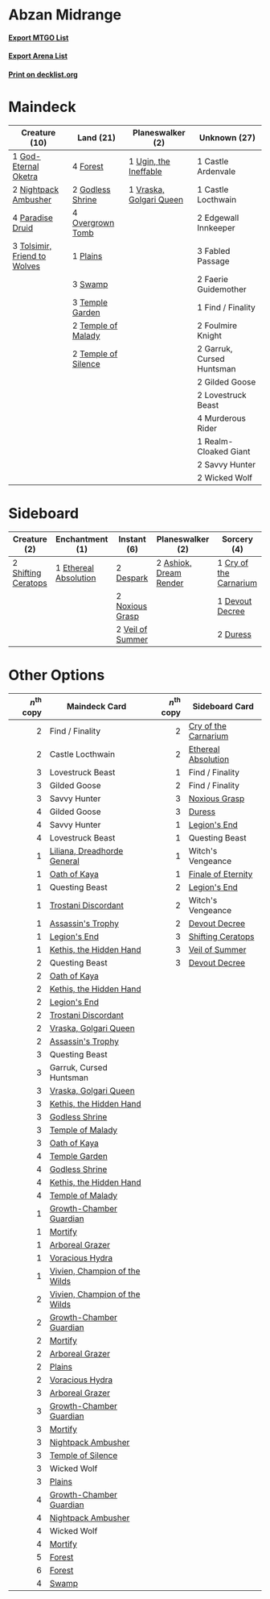 # Abzan Midrange

#### [Export MTGO List](../collection/Abzan%20Midrange/Abzan%20Midrange.txt)
#### [Export Arena List](../collection/Abzan%20Midrange/Abzan%20Midrange_arena.txt)
#### [Print on decklist.org](http://decklist.org/?deckmain=1%09Castle%20Ardenvale%0A1%09Castle%20Locthwain%0A2%09Edgewall%20Innkeeper%0A3%09Fabled%20Passage%0A2%09Faerie%20Guidemother%0A1%09Find%20/%20Finality%0A4%09Forest%0A2%09Foulmire%20Knight%0A2%09Garruk,%20Cursed%20Huntsman%0A2%09Gilded%20Goose%0A1%09God-Eternal%20Oketra%0A2%09Godless%20Shrine%0A2%09Lovestruck%20Beast%0A4%09Murderous%20Rider%0A2%09Nightpack%20Ambusher%0A4%09Overgrown%20Tomb%0A4%09Paradise%20Druid%0A1%09Plains%0A1%09Realm-Cloaked%20Giant%0A2%09Savvy%20Hunter%0A3%09Swamp%0A3%09Temple%20Garden%0A2%09Temple%20of%20Malady%0A2%09Temple%20of%20Silence%0A3%09Tolsimir,%20Friend%20to%20Wolves%0A1%09Ugin,%20the%20Ineffable%0A1%09Vraska,%20Golgari%20Queen%0A2%09Wicked%20Wolf&deckside=2%09Ashiok,%20Dream%20Render%0A1%09Cry%20of%20the%20Carnarium%0A2%09Despark%0A1%09Devout%20Decree%0A2%09Duress%0A1%09Ethereal%20Absolution%0A2%09Noxious%20Grasp%0A2%09Shifting%20Ceratops%0A2%09Veil%20of%20Summer)
# Maindeck

|                                             Creature (10)                                             |                                          Land (21)                                           |                                         Planeswalker (2)                                         |      Unknown (27)       |
|-------------------------------------------------------------------------------------------------------|----------------------------------------------------------------------------------------------|--------------------------------------------------------------------------------------------------|-------------------------|
|1 [God-Eternal Oketra](http://gatherer.wizards.com/Pages/Card/Details.aspx?multiverseid=460943)        |4 [Forest](http://gatherer.wizards.com/Pages/Card/Details.aspx?multiverseid=439860)           |1 [Ugin, the Ineffable](http://gatherer.wizards.com/Pages/Card/Details.aspx?multiverseid=460929)  |1 Castle Ardenvale       |
|2 [Nightpack Ambusher](http://gatherer.wizards.com/Pages/Card/Details.aspx?multiverseid=466939)        |2 [Godless Shrine](http://gatherer.wizards.com/Pages/Card/Details.aspx?multiverseid=405099)   |1 [Vraska, Golgari Queen](http://gatherer.wizards.com/Pages/Card/Details.aspx?multiverseid=452963)|1 Castle Locthwain       |
|4 [Paradise Druid](http://gatherer.wizards.com/Pages/Card/Details.aspx?multiverseid=461098)            |4 [Overgrown Tomb](http://gatherer.wizards.com/Pages/Card/Details.aspx?multiverseid=405103)   |                                                                                                  |2 Edgewall Innkeeper     |
|3 [Tolsimir, Friend to Wolves](http://gatherer.wizards.com/Pages/Card/Details.aspx?multiverseid=461151)|1 [Plains](http://gatherer.wizards.com/Pages/Card/Details.aspx?multiverseid=439856)           |                                                                                                  |3 Fabled Passage         |
|                                                                                                       |3 [Swamp](http://gatherer.wizards.com/Pages/Card/Details.aspx?multiverseid=439858)            |                                                                                                  |2 Faerie Guidemother     |
|                                                                                                       |3 [Temple Garden](http://gatherer.wizards.com/Pages/Card/Details.aspx?multiverseid=405112)    |                                                                                                  |1 Find / Finality        |
|                                                                                                       |2 [Temple of Malady](http://gatherer.wizards.com/Pages/Card/Details.aspx?multiverseid=380515) |                                                                                                  |2 Foulmire Knight        |
|                                                                                                       |2 [Temple of Silence](http://gatherer.wizards.com/Pages/Card/Details.aspx?multiverseid=373522)|                                                                                                  |2 Garruk, Cursed Huntsman|
|                                                                                                       |                                                                                              |                                                                                                  |2 Gilded Goose           |
|                                                                                                       |                                                                                              |                                                                                                  |2 Lovestruck Beast       |
|                                                                                                       |                                                                                              |                                                                                                  |4 Murderous Rider        |
|                                                                                                       |                                                                                              |                                                                                                  |1 Realm-Cloaked Giant    |
|                                                                                                       |                                                                                              |                                                                                                  |2 Savvy Hunter           |
|                                                                                                       |                                                                                              |                                                                                                  |2 Wicked Wolf            |


# Sideboard

|                                         Creature (2)                                         |                                        Enchantment (1)                                         |                                        Instant (6)                                        |                                        Planeswalker (2)                                         |                                           Sorcery (4)                                           |
|----------------------------------------------------------------------------------------------|------------------------------------------------------------------------------------------------|-------------------------------------------------------------------------------------------|-------------------------------------------------------------------------------------------------|-------------------------------------------------------------------------------------------------|
|2 [Shifting Ceratops](http://gatherer.wizards.com/Pages/Card/Details.aspx?multiverseid=466948)|1 [Ethereal Absolution](http://gatherer.wizards.com/Pages/Card/Details.aspx?multiverseid=457314)|2 [Despark](http://gatherer.wizards.com/Pages/Card/Details.aspx?multiverseid=461117)       |2 [Ashiok, Dream Render](http://gatherer.wizards.com/Pages/Card/Details.aspx?multiverseid=461155)|1 [Cry of the Carnarium](http://gatherer.wizards.com/Pages/Card/Details.aspx?multiverseid=457214)|
|                                                                                              |                                                                                                |2 [Noxious Grasp](http://gatherer.wizards.com/Pages/Card/Details.aspx?multiverseid=466864) |                                                                                                 |1 [Devout Decree](http://gatherer.wizards.com/Pages/Card/Details.aspx?multiverseid=466767)       |
|                                                                                              |                                                                                                |2 [Veil of Summer](http://gatherer.wizards.com/Pages/Card/Details.aspx?multiverseid=466952)|                                                                                                 |2 [Duress](http://gatherer.wizards.com/Pages/Card/Details.aspx?multiverseid=14557)               |


# Other Options

|*n*<sup>th</sup> copy|                                             Maindeck Card                                              |*n*<sup>th</sup> copy|                                        Sideboard Card                                         |
|--------------------:|--------------------------------------------------------------------------------------------------------|--------------------:|-----------------------------------------------------------------------------------------------|
|                    2|Find / Finality                                                                                         |                    2|[Cry of the Carnarium](http://gatherer.wizards.com/Pages/Card/Details.aspx?multiverseid=457214)|
|                    2|Castle Locthwain                                                                                        |                    2|[Ethereal Absolution](http://gatherer.wizards.com/Pages/Card/Details.aspx?multiverseid=457314) |
|                    3|Lovestruck Beast                                                                                        |                    1|Find / Finality                                                                                |
|                    3|Gilded Goose                                                                                            |                    2|Find / Finality                                                                                |
|                    3|Savvy Hunter                                                                                            |                    3|[Noxious Grasp](http://gatherer.wizards.com/Pages/Card/Details.aspx?multiverseid=466864)       |
|                    4|Gilded Goose                                                                                            |                    3|[Duress](http://gatherer.wizards.com/Pages/Card/Details.aspx?multiverseid=14557)               |
|                    4|Savvy Hunter                                                                                            |                    1|[Legion's End](http://gatherer.wizards.com/Pages/Card/Details.aspx?multiverseid=466860)        |
|                    4|Lovestruck Beast                                                                                        |                    1|Questing Beast                                                                                 |
|                    1|[Liliana, Dreadhorde General](http://gatherer.wizards.com/Pages/Card/Details.aspx?multiverseid=461024)  |                    1|Witch's Vengeance                                                                              |
|                    1|[Oath of Kaya](http://gatherer.wizards.com/Pages/Card/Details.aspx?multiverseid=461136)                 |                    1|[Finale of Eternity](http://gatherer.wizards.com/Pages/Card/Details.aspx?multiverseid=461018)  |
|                    1|Questing Beast                                                                                          |                    2|[Legion's End](http://gatherer.wizards.com/Pages/Card/Details.aspx?multiverseid=466860)        |
|                    1|[Trostani Discordant](http://gatherer.wizards.com/Pages/Card/Details.aspx?multiverseid=452958)          |                    2|Witch's Vengeance                                                                              |
|                    1|[Assassin's Trophy](http://gatherer.wizards.com/Pages/Card/Details.aspx?multiverseid=452902)            |                    2|[Devout Decree](http://gatherer.wizards.com/Pages/Card/Details.aspx?multiverseid=466767)       |
|                    1|[Legion's End](http://gatherer.wizards.com/Pages/Card/Details.aspx?multiverseid=466860)                 |                    3|[Shifting Ceratops](http://gatherer.wizards.com/Pages/Card/Details.aspx?multiverseid=466948)   |
|                    1|[Kethis, the Hidden Hand](http://gatherer.wizards.com/Pages/Card/Details.aspx?multiverseid=466965)      |                    3|[Veil of Summer](http://gatherer.wizards.com/Pages/Card/Details.aspx?multiverseid=466952)      |
|                    2|Questing Beast                                                                                          |                    3|[Devout Decree](http://gatherer.wizards.com/Pages/Card/Details.aspx?multiverseid=466767)       |
|                    2|[Oath of Kaya](http://gatherer.wizards.com/Pages/Card/Details.aspx?multiverseid=461136)                 |                     |                                                                                               |
|                    2|[Kethis, the Hidden Hand](http://gatherer.wizards.com/Pages/Card/Details.aspx?multiverseid=466965)      |                     |                                                                                               |
|                    2|[Legion's End](http://gatherer.wizards.com/Pages/Card/Details.aspx?multiverseid=466860)                 |                     |                                                                                               |
|                    2|[Trostani Discordant](http://gatherer.wizards.com/Pages/Card/Details.aspx?multiverseid=452958)          |                     |                                                                                               |
|                    2|[Vraska, Golgari Queen](http://gatherer.wizards.com/Pages/Card/Details.aspx?multiverseid=452963)        |                     |                                                                                               |
|                    2|[Assassin's Trophy](http://gatherer.wizards.com/Pages/Card/Details.aspx?multiverseid=452902)            |                     |                                                                                               |
|                    3|Questing Beast                                                                                          |                     |                                                                                               |
|                    3|Garruk, Cursed Huntsman                                                                                 |                     |                                                                                               |
|                    3|[Vraska, Golgari Queen](http://gatherer.wizards.com/Pages/Card/Details.aspx?multiverseid=452963)        |                     |                                                                                               |
|                    3|[Kethis, the Hidden Hand](http://gatherer.wizards.com/Pages/Card/Details.aspx?multiverseid=466965)      |                     |                                                                                               |
|                    3|[Godless Shrine](http://gatherer.wizards.com/Pages/Card/Details.aspx?multiverseid=405099)               |                     |                                                                                               |
|                    3|[Temple of Malady](http://gatherer.wizards.com/Pages/Card/Details.aspx?multiverseid=380515)             |                     |                                                                                               |
|                    3|[Oath of Kaya](http://gatherer.wizards.com/Pages/Card/Details.aspx?multiverseid=461136)                 |                     |                                                                                               |
|                    4|[Temple Garden](http://gatherer.wizards.com/Pages/Card/Details.aspx?multiverseid=405112)                |                     |                                                                                               |
|                    4|[Godless Shrine](http://gatherer.wizards.com/Pages/Card/Details.aspx?multiverseid=405099)               |                     |                                                                                               |
|                    4|[Kethis, the Hidden Hand](http://gatherer.wizards.com/Pages/Card/Details.aspx?multiverseid=466965)      |                     |                                                                                               |
|                    4|[Temple of Malady](http://gatherer.wizards.com/Pages/Card/Details.aspx?multiverseid=380515)             |                     |                                                                                               |
|                    1|[Growth-Chamber Guardian](http://gatherer.wizards.com/Pages/Card/Details.aspx?multiverseid=457272)      |                     |                                                                                               |
|                    1|[Mortify](http://gatherer.wizards.com/Pages/Card/Details.aspx?multiverseid=420829)                      |                     |                                                                                               |
|                    1|[Arboreal Grazer](http://gatherer.wizards.com/Pages/Card/Details.aspx?multiverseid=461076)              |                     |                                                                                               |
|                    1|[Voracious Hydra](http://gatherer.wizards.com/Pages/Card/Details.aspx?multiverseid=466954)              |                     |                                                                                               |
|                    1|[Vivien, Champion of the Wilds](http://gatherer.wizards.com/Pages/Card/Details.aspx?multiverseid=461107)|                     |                                                                                               |
|                    2|[Vivien, Champion of the Wilds](http://gatherer.wizards.com/Pages/Card/Details.aspx?multiverseid=461107)|                     |                                                                                               |
|                    2|[Growth-Chamber Guardian](http://gatherer.wizards.com/Pages/Card/Details.aspx?multiverseid=457272)      |                     |                                                                                               |
|                    2|[Mortify](http://gatherer.wizards.com/Pages/Card/Details.aspx?multiverseid=420829)                      |                     |                                                                                               |
|                    2|[Arboreal Grazer](http://gatherer.wizards.com/Pages/Card/Details.aspx?multiverseid=461076)              |                     |                                                                                               |
|                    2|[Plains](http://gatherer.wizards.com/Pages/Card/Details.aspx?multiverseid=439856)                       |                     |                                                                                               |
|                    2|[Voracious Hydra](http://gatherer.wizards.com/Pages/Card/Details.aspx?multiverseid=466954)              |                     |                                                                                               |
|                    3|[Arboreal Grazer](http://gatherer.wizards.com/Pages/Card/Details.aspx?multiverseid=461076)              |                     |                                                                                               |
|                    3|[Growth-Chamber Guardian](http://gatherer.wizards.com/Pages/Card/Details.aspx?multiverseid=457272)      |                     |                                                                                               |
|                    3|[Mortify](http://gatherer.wizards.com/Pages/Card/Details.aspx?multiverseid=420829)                      |                     |                                                                                               |
|                    3|[Nightpack Ambusher](http://gatherer.wizards.com/Pages/Card/Details.aspx?multiverseid=466939)           |                     |                                                                                               |
|                    3|[Temple of Silence](http://gatherer.wizards.com/Pages/Card/Details.aspx?multiverseid=373522)            |                     |                                                                                               |
|                    3|Wicked Wolf                                                                                             |                     |                                                                                               |
|                    3|[Plains](http://gatherer.wizards.com/Pages/Card/Details.aspx?multiverseid=439856)                       |                     |                                                                                               |
|                    4|[Growth-Chamber Guardian](http://gatherer.wizards.com/Pages/Card/Details.aspx?multiverseid=457272)      |                     |                                                                                               |
|                    4|[Nightpack Ambusher](http://gatherer.wizards.com/Pages/Card/Details.aspx?multiverseid=466939)           |                     |                                                                                               |
|                    4|Wicked Wolf                                                                                             |                     |                                                                                               |
|                    4|[Mortify](http://gatherer.wizards.com/Pages/Card/Details.aspx?multiverseid=420829)                      |                     |                                                                                               |
|                    5|[Forest](http://gatherer.wizards.com/Pages/Card/Details.aspx?multiverseid=439860)                       |                     |                                                                                               |
|                    6|[Forest](http://gatherer.wizards.com/Pages/Card/Details.aspx?multiverseid=439860)                       |                     |                                                                                               |
|                    4|[Swamp](http://gatherer.wizards.com/Pages/Card/Details.aspx?multiverseid=439858)                        |                     |                                                                                               |

